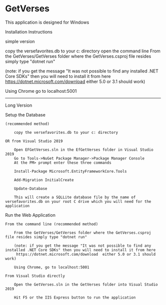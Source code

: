 # GetVerses

This application is designed for Windows

Installation Instructions

simple version

copy the versefavorites.db to your c: directory
open the command line
From the GetVerses/GetVerses folder where the GetVerses.csproj file resides simply type "dotnet run"

(note: if you get the message "It was not possible to find any installed .NET Core SDKs" then you will need to install it from here
 https://dotnet.microsoft.com/download  either 5.0 or 3.1 should work)

Using Chrome go to localhost:5001



---
Long Version

Setup the Database 

	(recommended method)
	
		copy the versefavorites.db to your c: directory

	OR from Visual Studio 2019

		Open EFGetVerses.sln in the EfGetVerses folder in Visual Studio 2019
		Go to Tools->NuGet Package Manager->Package Manager Console
		At the PM> prompt enter these three commands

		Install-Package Microsoft.EntityFrameworkCore.Tools

		Add-Migration InitialCreate

		Update-Database

		This will create a SQLLite database file by the name of versefavorites.db on your root C drive which you will need for the application


Run the Web Application

	From the command line (recommended method)

		From the GetVerses/GetVerses folder where the GetVerses.csproj file resides simply type "dotnet run"

		(note: if you get the message "It was not possible to find any installed .NET Core SDKs" then you will need to install it from here
		 https://dotnet.microsoft.com/download  either 5.0 or 3.1 should work)

		Using Chrome, go to localhost:5001

	From Visual Studio directly

		Open the GetVerses.sln in the GetVerses folder into Visual Studio 2019

		Hit F5 or the IIS Express button to run the application


